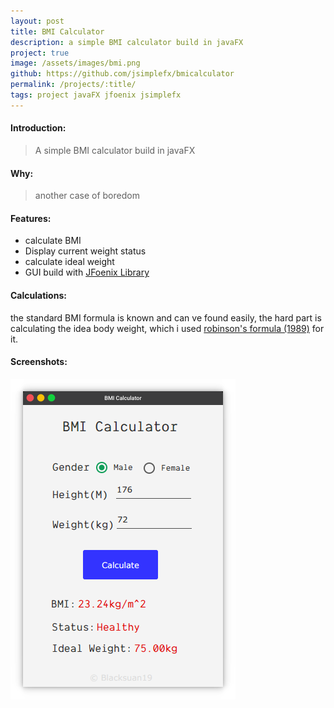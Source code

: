 ```yaml
---
layout: post
title: BMI Calculator
description: a simple BMI calculator build in javaFX
project: true
image: /assets/images/bmi.png
github: https://github.com/jsimplefx/bmicalculator
permalink: /projects/:title/
tags: project javaFX jfoenix jsimplefx
---
```


#### Introduction:

> A simple BMI calculator build in javaFX

#### Why:

> another case of boredom

#### Features:

- calculate BMI
- Display current weight status
- calculate ideal weight
- GUI build with [JFoenix Library](https://github.com/jfoenixadmin/JFoenix)

#### Calculations:

the standard BMI formula is known and can ve found easily, the hard part is
calculating the idea body weight, which i used [robinson's formula
(1989)](https://www.calculator.net/ideal-weight-calculator.html) for it.

#### Screenshots:

<img src="https://raw.githubusercontent.com/jsimplefx/BMICalculator/627fd4df1fc1959505193069318d6707a454bf8a/Screenshots/Screenshot_20190309_123845.png">

